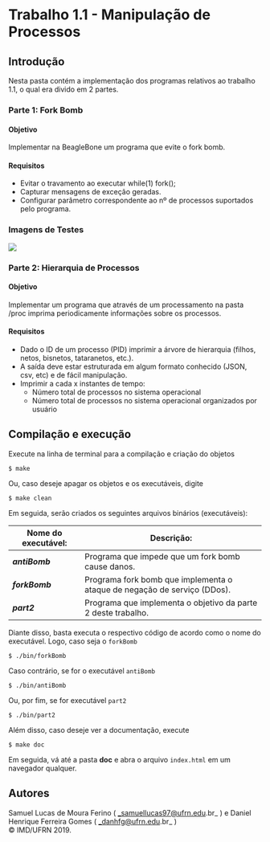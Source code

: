 # Trabalho 1.1 - Manipulação de Processos

## Introdução  

Nesta pasta contém a implementação dos programas relativos ao trabalho 1.1, o qual era divido em 2 partes.

### Parte 1: Fork Bomb

#### Objetivo
Implementar na BeagleBone um programa que evite o fork bomb.

#### Requisitos
* Evitar o travamento ao executar while(1) fork();
* Capturar mensagens de exceção geradas.
* Configurar parâmetro correspondente ao nº de processos suportados pelo programa.

### Imagens de Testes

![](/image/print_antibomb_BBB.png)

### Parte 2: Hierarquia de Processos

#### Objetivo
Implementar um programa que através de um processamento na pasta /proc imprima periodicamente informações sobre os processos.

#### Requisitos
* Dado o ID de um processo (PID) imprimir a árvore de hierarquia (filhos, netos, bisnetos, tataranetos, etc.).
* A saída deve estar estruturada em algum formato conhecido (JSON, csv, etc) e de fácil manipulação.
* Imprimir a cada x instantes de tempo:
  * Número total de processos no sistema operacional
  * Número total de processos no sistema operacional organizados por usuário

## Compilação e execução  

Execute na linha de terminal para a compilação e criação do objetos

```
$ make
```  
Ou, caso deseje apagar os objetos e os executáveis, digite  

```
$ make clean
```  
Em seguida, serão criados os seguintes arquivos binários (executáveis):

| Nome do executável: | Descrição: | 
| ---------- | ------------- |
|***antiBomb*** 	|Programa que impede que um fork bomb cause danos.  
|***forkBomb*** 	|Programa fork bomb que implementa o ataque de negação de serviço (DDos).  
|***part2*** 	|Programa que implementa o objetivo da parte 2 deste trabalho.  
  
Diante disso, basta executa o respectivo código de acordo como o nome do executável. Logo, caso seja o `forkBomb`  

```
$ ./bin/forkBomb
```
Caso contrário, se for o executável `antiBomb`  

```
$ ./bin/antiBomb
```
Ou, por fim, se for executável `part2`  

```
$ ./bin/part2
```  
  
Além disso, caso deseje ver a documentação, execute  

```
$ make doc
```  
Em seguida, vá até a pasta **doc** e abra o arquivo `index.html` em um navegador qualquer.   
## Autores  
Samuel Lucas de Moura Ferino ( _samuellucas97@ufrn.edu.br_ ) e Daniel Henrique Ferreira Gomes ( _danhfg@ufrn.edu.br_ )     
:copyright: IMD/UFRN 2019. 


